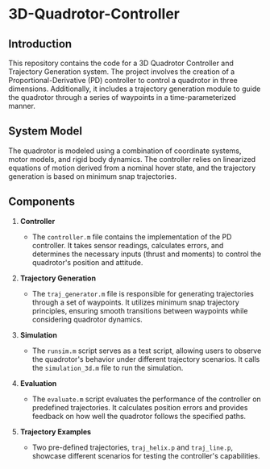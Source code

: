 # 3D-Quadrotor-Controller

## Introduction
This repository contains the code for a 3D Quadrotor Controller and Trajectory Generation system. The project involves the creation of a Proportional-Derivative (PD) controller to control a quadrotor in three dimensions. Additionally, it includes a trajectory generation module to guide the quadrotor through a series of waypoints in a time-parameterized manner.

## System Model
The quadrotor is modeled using a combination of coordinate systems, motor models, and rigid body dynamics. The controller relies on linearized equations of motion derived from a nominal hover state, and the trajectory generation is based on minimum snap trajectories.

## Components

1. **Controller**
   - The `controller.m` file contains the implementation of the PD controller. It takes sensor readings, calculates errors, and determines the necessary inputs (thrust and moments) to control the quadrotor's position and attitude.

2. **Trajectory Generation**
   - The `traj_generator.m` file is responsible for generating trajectories through a set of waypoints. It utilizes minimum snap trajectory principles, ensuring smooth transitions between waypoints while considering quadrotor dynamics.

3. **Simulation**
   - The `runsim.m` script serves as a test script, allowing users to observe the quadrotor's behavior under different trajectory scenarios. It calls the `simulation_3d.m` file to run the simulation.

4. **Evaluation**
   - The `evaluate.m` script evaluates the performance of the controller on predefined trajectories. It calculates position errors and provides feedback on how well the quadrotor follows the specified paths.

5. **Trajectory Examples**
   - Two pre-defined trajectories, `traj_helix.p` and `traj_line.p`, showcase different scenarios for testing the controller's capabilities.



